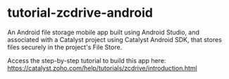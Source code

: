# tutorial-zcdrive-android

An Android file storage mobile app built using Android Studio, and associated with a Catalyst project using Catalyst Android SDK, that stores files securely in the project's File Store.

Access the step-by-step tutorial to build this app here:
https://catalyst.zoho.com/help/tutorials/zcdrive/introduction.html
